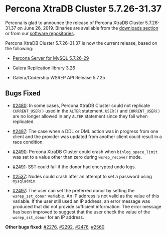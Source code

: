 # Percona XtraDB Cluster 5.7.26-31.37

Percona is glad to announce the release of Percona XtraDB Cluster 5.7.26-31.37 on
June 26, 2019.  Binaries are available from the [downloads section](https://www.percona.com/downloads/Percona-XtraDB-Cluster-57/) or from our
[software repositories](../install/index.md#install).

Percona XtraDB Cluster 5.7.26-31.37 is now the current release, based on the following:

<!-- The versions of Galera are probably not correct -->

* [Percona Server for MySQL 5.7.26-29](https://www.percona.com/doc/percona-server/5.7/release-notes/Percona-Server-5.7.26-29.html)


* Galera Replication library 3.26


* Galera/Codership WSREP API Release 5.7.25

## Bugs Fixed


* [#2480](https://jira.percona.com/browse/PXC-2480): In some cases, Percona XtraDB Cluster could not replicate `CURRENT_USER()`
used in the `ALTER` statement. `USER()` and `CURRENT_USER()` are no
longer allowed in any `ALTER` statement since they fail when replicated.


* [#2487](https://jira.percona.com/browse/PXC-2487): The case when a DDL or DML action was in progress from one
client and the provider was updated from another client could result in a race
condition.


* [#2490](https://jira.percona.com/browse/PXC-2490): Percona XtraDB Cluster could crash when `binlog_space_limit` was set to a value other than zero during
`wsrep_recover` mode.


* [#2491](https://jira.percona.com/browse/PXC-2491): SST could fail if the donor had encrypted undo logs.


* [#2537](https://jira.percona.com/browse/PXC-2537): Nodes could crash after an attempt to set a password using
`mysqladmin`


* [#2497](https://jira.percona.com/browse/PXC-2497): The user can set the preferred donor by setting the `wsrep_sst_donor` variable. An IP address is not valid as the value of
this variable. If the user still used an IP address, an error message was
produced that did not provide sufficient information. The error message has been
improved to suggest that the user check the value of the `wsrep_sst_donor` for an IP address.

<!-- 2560 is not public yet -->
**Other bugs fixed**:
[#2276](https://jira.percona.com/browse/PXC-2276),
[#2292](https://jira.percona.com/browse/PXC-2292),
[#2476](https://jira.percona.com/browse/PXC-2476),
[#2560](https://jira.percona.com/browse/PXC-2560)
